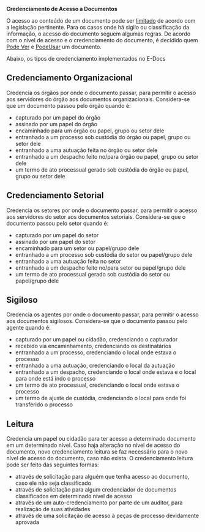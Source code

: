 **Credenciamento de Acesso a Documentos**

O acesso ao conteúdo de um documento pode ser [limitado](AcessoLimitado.md) de acordo com a legislação pertinente. Para os casos onde há sigilo ou classificação da informação, o acesso do documento seguem algumas regras. De acordo com o nível de acesso e o credenciamento do documento, é decidido quem [Pode Ver](PodeVer.md) e  [PodeUsar](PodeUsar.md) um documento.

Abaixo, os tipos de credenciamento implementados no E-Docs

## Credenciamento Organizacional

Credencia os órgãos por onde o documento passar, para permitir o acesso aos servidores do órgão aos documentos organizacionais. Considera-se que um documento passou pelo órgão quando é:  

- capturado por um papel do órgão
- assinado por um papel do órgão
- encaminhado para um órgão ou papel, grupo ou setor dele
- entranhado a um processo sob custódia do órgão ou papel, grupo ou setor dele
- entranhado a uma autuação feita no órgão ou setor dele
- entranhado a um despacho feito no/para órgão ou papel, grupo ou setor dele
- um termo de ato processual gerado sob custódia do órgão ou papel, grupo ou setor dele

## Credenciamento Setorial

Credencia os setores por onde o documento passar, para permitir o acesso aos servidores do setor aos documentos setoriais. Considera-se que o documento passou pelo setor quando é:

- capturado por um papel do setor
- assinado por um papel do setor
- encaminhado para um setor ou papel/grupo dele
- entranhado a um processo sob custódia do setor ou papel/grupo dele
- entranhado a uma autuação feita no setor
- entranhado a um despacho feito no/para setor ou papel/grupo dele
- um termo de ato processual gerado sob custódia do setor ou papel/grupo dele

## Sigiloso 

Credencia os agentes por onde o documento passar, para permitir o acesso aos documentos sigilosos. Considera-se que o documento passou pelo agente quando é:

- capturado por um papel ou cidadão, credenciando o capturador
- recebido via encaminhamento, credenciando os destinatários
- entranhado a um processo, credenciando o local onde estava o processo
- entranhado a uma autuação, credenciando o local da autuação
- entranhado a um despacho, credenciando o local onde estava e o local para onde está indo o processo
- um termo de ato processual, credenciando o local onde estava o processo
- um termo de ajuste de custódia, credenciando o local para onde foi transferido o processo

## Leitura

Credencia um papel ou cidadão para ter acesso a determinado documento em um determinado nível. Caso haja alteração no nível de acesso do documento, novo credenciamento leitura se faz necessário para o novo nível de acesso do documento, caso não exista. O credenciamento leitura pode ser feito das seguintes formas:

- através de solicitação para alguém que tenha acesso ao documento, caso ele não seja classificado
- através de solicitação para algum credenciador de documentos classificados em determinado nível de acesso
- através de um auto-credenciamento por parte de um auditor, para realização de suas atividades
- através de uma solicitação de acesso à peças de processo devidamente aprovada

